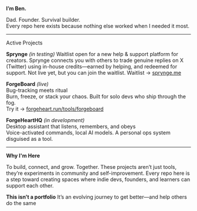 **I’m Ben.**

Dad. Founder. Survival builder.  
Every repo here exists because nothing else worked when I needed it most.

---

Active Projects

**Sprynge** *(in testing)*
Waitlist open for a new help & support platform for creators.
Sprynge connects you with others to trade genuine replies on X (Twitter) using in-house credits—earned by helping, and redeemed for support.
Not live yet, but you can join the waitlist.
Waitlist → [sprynge.me](https://sprynge.me/)

**ForgeBoard** *(live)*  
Bug-tracking meets ritual  
Burn, freeze, or stack your chaos. Built for solo devs who ship through the fog.  
Try it → [forgeheart.run/tools/forgeboard](https://forgeheart.run/tools/forgeboard)

**ForgeHeartHQ** *(in development)*  
Desktop assistant that listens, remembers, and obeys  
Voice-activated commands, local AI models. A personal ops system disguised as a tool.

---

**Why I'm Here** 

To build, connect, and grow. Together.
These projects aren’t just tools, they’re experiments in community and self-improvement.
Every repo here is a step toward creating spaces where indie devs, founders, and learners can support each other.

**This isn’t a portfolio**
It’s an evolving journey to get better—and help others do the same

